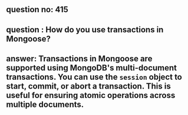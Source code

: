 
      
## question no: 415

## question : How do you use transactions in Mongoose?

## answer: Transactions in Mongoose are supported using MongoDB's multi-document transactions. You can use the `session` object to start, commit, or abort a transaction. This is useful for ensuring atomic operations across multiple documents.
      